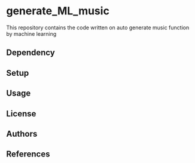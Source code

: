 # generate_ML_music
This repository contains the code written on auto generate music function by machine learning 

## Dependency

## Setup

## Usage

## License

## Authors

## References
